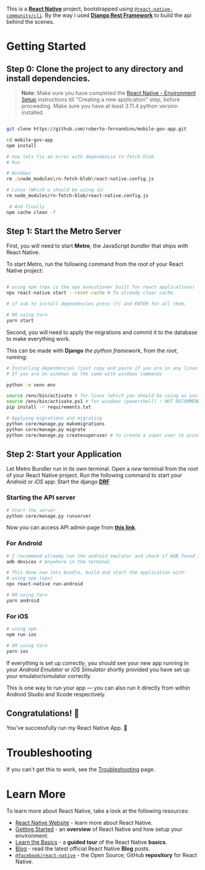 This is a  [**React Native**](https://reactnative.dev) project, bootstrapped using [`@react-native-community/cli`](https://github.com/react-native-community/cli).
By the way i used [**Django Rest Framework**](https://www.django-rest-framework.org/) to build the api behind the scenes.

# Getting Started

## Step 0: Clone the project to any directory and install dependencies.
> **Note**: Make sure you have completed the [React Native - Environment Setup](https://reactnative.dev/docs/environment-setup) instructions till "Creating a new application" step, before proceeding.
> Make sure you have at least 3.11.4 python version installed.

```bash

git clone https://github.com/roberto-fernandino/mobile-gov-app.git

cd mobile-gov-app
npm install

# now lets fix an error with dependencie rn-fetch-blob
# Run

# Windows
rm .\node_modules\rn-fetch-blob\react-native.config.js

# Linux (Which u should be using 👍)
rm node_modules/rn-fetch-blob/react-native.config.js

 # And finally
npm cache clean -f

```



## Step 1: Start the Metro Server

First, you will need to start **Metro**, the JavaScript _bundler_ that ships _with_ React Native.

To start Metro, run the following command from the _root_ of your React Native project:

```bash

# using npm (npx is the npx executioner built for react applications)
npx react-native start --reset-cache # To already clear cache.

# if ask to install dependencies press (Y) and ENTER for all them.

# OR using Yarn
yarn start
```

Second, you will need to apply the migrations and commit it to the database to make everything work.

This can be made with **Django** _the python framework_, from the _root_, running:

```bash
# Installing dependencies (just copy and paste if you are in any linux distro which you should fucking be)
# If you are on windows do the same with windows commands

python -m venv env

source /env/bin/activate # for linux (which you should be using as you are probably a fucking developer).
source /env/bin/activate.ps1 # for windows (powershell) ! NOT RECOMMENDED ! Windows is useless for DEVS.
pip install -r requirements.txt

# Applying migrations and migrating
python core/manage.py makemigrations
python core/manage.py migrate
python core/manage.py createsuperuser # to create a super user to access admin page in (http://<dominio>/admin)
```

## Step 2: Start your Application

Let Metro Bundler run in its _own_ terminal. Open a _new_ terminal from the _root_ of your React Native project. Run the following command to start your _Android_ or _iOS_ app:
Start the django [**DRF**](https://www.django-rest-framework.org/)

### Starting the API server

```bash
# Start the server
python core/manage.py runserver
```

Now you can access API admin page from [**this link**](http://127.0.0.1:8000/admin).

### For Android

```bash
# I recommend already run the android emulator and check if ADB found it running:
adb devices # Anywhere in the terminal

# This done now lets bundle, build and start the application with:
# using npm (npx)
npx react-native run-android

# OR using Yarn
yarn android


```

### For iOS

```bash
# using npm
npm run ios

# OR using Yarn
yarn ios
```

If everything is set up _correctly_, you should see your new app running in your _Android Emulator_ or _iOS Simulator_ shortly provided you have set up your emulator/simulator correctly.

This is one way to run your app — you can also run it directly from within Android Studio and Xcode respectively.

## Congratulations! :tada:

You've successfully run my React Native App. :partying_face:

# Troubleshooting

If you can't get this to work, see the [Troubleshooting](https://reactnative.dev/docs/troubleshooting) page.

# Learn More

To learn more about React Native, take a look at the following resources:

- [React Native Website](https://reactnative.dev) - learn more about React Native.
- [Getting Started](https://reactnative.dev/docs/environment-setup) - an **overview** of React Native and how setup your environment.
- [Learn the Basics](https://reactnative.dev/docs/getting-started) - a **guided tour** of the React Native **basics**.
- [Blog](https://reactnative.dev/blog) - read the latest official React Native **Blog** posts.
- [`@facebook/react-native`](https://github.com/facebook/react-native) - the Open Source; GitHub **repository** for React Native.
